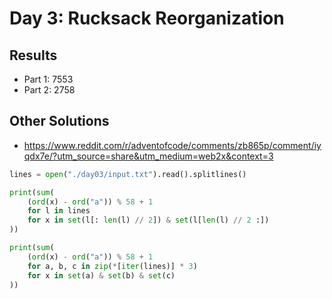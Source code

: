 # Day 3: Rucksack Reorganization

## Results

- Part 1: 7553
- Part 2: 2758

## Other Solutions

- https://www.reddit.com/r/adventofcode/comments/zb865p/comment/iyqdx7e/?utm_source=share&utm_medium=web2x&context=3

```Python
lines = open("./day03/input.txt").read().splitlines()

print(sum(
    (ord(x) - ord("a")) % 58 + 1
    for l in lines
    for x in set(l[: len(l) // 2]) & set(l[len(l) // 2 :])
))

print(sum(
    (ord(x) - ord("a")) % 58 + 1
    for a, b, c in zip(*[iter(lines)] * 3)
    for x in set(a) & set(b) & set(c)
))
```